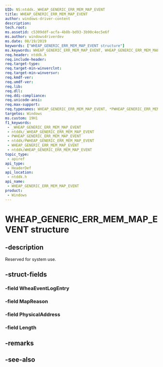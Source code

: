 ```yaml
---
UID: NS:ntddk._WHEAP_GENERIC_ERR_MEM_MAP_EVENT
title: WHEAP_GENERIC_ERR_MEM_MAP_EVENT
author: windows-driver-content
description: 
tech.root: 
ms.assetid: c5309ddf-acfa-4b8b-bd93-3b90c4ec5e6f
ms.author: windowsdriverdev
ms.date: 08/19/2019
keywords: ["WHEAP_GENERIC_ERR_MEM_MAP_EVENT structure"]
ms.keywords: WHEAP_GENERIC_ERR_MEM_MAP_EVENT, WHEAP_GENERIC_ERR_MEM_MAP_EVENT, *PWHEAP_GENERIC_ERR_MEM_MAP_EVENT,
req.header: ntddk.h
req.include-header: 
req.target-type: 
req.target-min-winverclnt: 
req.target-min-winversvr: 
req.kmdf-ver: 
req.umdf-ver: 
req.lib: 
req.dll: 
req.ddi-compliance: 
req.unicode-ansi: 
req.max-support: 
req.typenames: WHEAP_GENERIC_ERR_MEM_MAP_EVENT, *PWHEAP_GENERIC_ERR_MEM_MAP_EVENT
targetos: Windows
ms.custom: 19H1
f1_keywords:
 - _WHEAP_GENERIC_ERR_MEM_MAP_EVENT
 - ntddk/_WHEAP_GENERIC_ERR_MEM_MAP_EVENT
 - PWHEAP_GENERIC_ERR_MEM_MAP_EVENT
 - ntddk/PWHEAP_GENERIC_ERR_MEM_MAP_EVENT
 - WHEAP_GENERIC_ERR_MEM_MAP_EVENT
 - ntddk/WHEAP_GENERIC_ERR_MEM_MAP_EVENT
topic_type:
 - apiref
api_type:
 - HeaderDef
api_location:
 - ntddk.h
api_name:
 - WHEAP_GENERIC_ERR_MEM_MAP_EVENT
product:
 - Windows
---
```


# WHEAP_GENERIC_ERR_MEM_MAP_EVENT structure


## -description

Reserved for system use.

## -struct-fields

### -field WheaEventLogEntry

### -field MapReason

### -field PhysicalAddress

### -field Length

## -remarks

## -see-also

